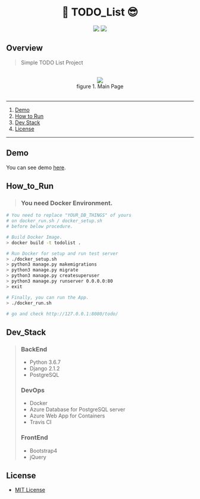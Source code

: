 <h1 align="center">📒 TODO_List 😎</h1>

<p align="center">
	<a href="https://github.com/jaeho93/TODO-List/blob/master/LICENSE"><img src="https://img.shields.io/github/license/mashape/apistatus.svg"></a>
	<a href="https://travis-ci.com/jaeho93/TODO-List/"><img src="https://travis-ci.com/jaeho93/TODO-List.svg?token=uXH6DrxqNzFngpRF4bXk&branch=master"></a>	
</p>

## Overview

> Simple TODO List Project

<br>
<div align="middle">
<img src="https://github.com/jaeho93/TODO-List/blob/master/img/overview.png">
<br>
figure 1. Main Page
</div>

<br>

******

1. [Demo](#Demo)
2. [How to Run](#How__to_Run)
3. [Dev Stack](#Dev_Stack)
4. [License](#license)

******


## Demo

You can see demo [here](https://winter1.azurewebsites.net/todo/).

## How_to_Run

> ### You need Docker Environment.
>

```bash
# You need to replace "YOUR_DB_THINGS" of yours
# on docker_run.sh / docker_setup.sh
# before below procedure.

# Build Docker Image.
> docker build -t todolist .

# Run Docker for setup and run test server
> ./docker_setup.sh
> python3 manage.py makemigrations
> python3 manage.py migrate
> python3 manage.py createsuperuser
> python3 manage.py runserver 0.0.0.0:80
> exit

# Finally, you can run the App.
> ./docker_run.sh

# go and check http://127.0.0.1:8080/todo/
```


## Dev_Stack

> ### BackEnd
> - Python 3.6.7
> - Django 2.1.2
> - PostgreSQL
>
> ### DevOps
> - Docker
> - Azure Database for PostgreSQL server
> - Azure Web App for Containers
> - Travis CI
>
> ### FrontEnd
> - Bootstrap4
> - jQuery


## License

* [MIT License](LICENSE)
